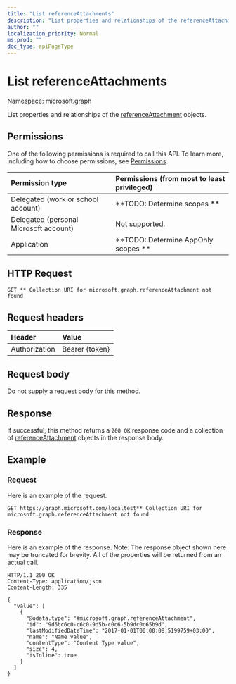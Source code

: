 ```yaml
---
title: "List referenceAttachments"
description: "List properties and relationships of the referenceAttachment objects."
author: ""
localization_priority: Normal
ms.prod: ""
doc_type: apiPageType
---
```


# List referenceAttachments

Namespace: microsoft.graph

List properties and relationships of the [referenceAttachment](../resources/referenceattachment.md) objects.

## Permissions
One of the following permissions is required to call this API. To learn more, including how to choose permissions, see [Permissions](/concepts/permissions-reference.md).

|Permission type|Permissions (from most to least privileged)|
|:---|:---|
|Delegated (work or school account)|**TODO: Determine scopes **|
|Delegated (personal Microsoft account)|Not supported.|
|Application|**TODO: Determine AppOnly scopes **|

## HTTP Request
<!-- {
  "blockType": "ignored"
}
-->
``` http
GET ** Collection URI for microsoft.graph.referenceAttachment not found
```

## Request headers
|Header|Value|
|:---|:---|
|Authorization|Bearer {token}|

## Request body
Do not supply a request body for this method.

## Response
If successful, this method returns a `200 OK` response code and a collection of [referenceAttachment](../resources/referenceattachment.md) objects in the response body.

## Example

### Request
Here is an example of the request.
<!-- {
  "blockType": "request",
  "name": "get_referenceattachment"
}
-->
``` http
GET https://graph.microsoft.com/localtest** Collection URI for microsoft.graph.referenceAttachment not found
```

### Response
Here is an example of the response. Note: The response object shown here may be truncated for brevity. All of the properties will be returned from an actual call.
<!-- {
  "blockType": "response",
  "truncated": true,
  "@odata.type": "collection(microsoft.graph.referenceattachment)"
}
-->
``` http
HTTP/1.1 200 OK
Content-Type: application/json
Content-Length: 335

{
  "value": [
    {
      "@odata.type": "#microsoft.graph.referenceAttachment",
      "id": "9d5bc6c0-c6c0-9d5b-c0c6-5b9dc0c65b9d",
      "lastModifiedDateTime": "2017-01-01T00:00:08.5199759+03:00",
      "name": "Name value",
      "contentType": "Content Type value",
      "size": 4,
      "isInline": true
    }
  ]
}
```

